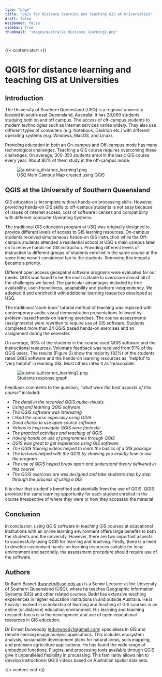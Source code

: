 ```yaml
---
type: "page"
title: "QGIS for distance learning and teaching GIS at Universities"
draft: false
HasBanner: false
sidebar: true
thumbnail: "images/australia_distance_learning1.png"

---
```


{{< content-start >}}

# QGIS for distance learning and teaching GIS at Universities

## Introduction

The University of Southern Queensland (USQ) is a regional university located in south-east Queensland, Australia. It has 28,000 students studying both on and off campus. The access of off-campus students to modern technologies such as Internet services varies widely. They also use different types of computers (e.g. Notebook, Desktop etc.) with different operating systems (e.g. Windows, MacOS, and Linux).

Providing education in both an On-campus and Off-campus mode has many technological challenges. Teaching a GIS course requires overcoming these challenges. On average, 300-350 students enrol in the basic GIS course every year. About 80% of them study in the off-campus mode.

<figure>
<img src="../images/australia_distance_learning1.png" class="align-center" alt="australia_distance_learning1.png" />
<figcaption>USQ Main Campus Map created using QGIS</figcaption>
</figure>

## QGIS at the University of Southern Queensland

GIS education is incomplete without hands-on processing skills. However, providing hands-on GIS skills to off-campus students is not easy because of issues of internet access, cost of software licenses and compatibility with different computer Operating Systems.

The traditional GIS education program at USQ was originally designed to provide different levels of access to GIS learning resources. On-campus students received simultaneous hands-on GIS instruction while the Off-campus students attended a residential school at USQ's main campus later on to receive hands-on GIS instruction. Providing different levels of instruction to different groups of students enrolled in the same course at the same time wasn't considered fair to the students. Removing this inequity became a priority.

Different open access geospatial software programs were evaluated for our needs. QGIS was found to be the most suitable to overcome almost all of the challenges we faced. The particular advantages included its free availability, user-friendliness, adaptability and platform independency. We adopted it and enriched it with additional learning resources developed at USQ.

The traditional 'cook-book' tutorial method of teaching was replaced with contemporary audio-visual demonstration presentations followed by problem-based hands-on learning exercises. The course assessments (assignments) were rewritten to require use of GIS software. Students completed more than 24 QGIS based hands-on exercises and an assignment during the semester.

On average, 93% of the students in the course used QGIS software and the instructional resources. Voluntary feedback was received from 51% of the QGIS users. The results (Figure 2) show the majority (82%) of the students rated QGIS software and the hands-on learning resources as, 'helpful' to 'very helpful' in learning GIS. Most others rated it as 'reasonable'.

<figure>
<img src="../images/australia_distance_learning2.png" class="align-center" alt="australia_distance_learning2.png" />
<figcaption>Students response graph</figcaption>
</figure>

Feedback comments to the question, *\"what were the best aspects of this course\"* included:

-   *The detail in the recorded QGIS audio-visuals.*
-   *Using and learning QGIS software*
-   *The QGIS software was interesting*
-   *I liked the course especially using QGIS*
-   *Good choice to use open source software*
-   *Videos to help navigate QGIS were fantastic*
-   *The practical activities and teaching of QGIS*
-   *Having hands on use of programmes through QGIS*
-   *QGIS was great to get experience using GIS software*
-   *The QGIS training videos helped to learn the basics of a GIS package*
-   *The lectures helped with the QGIS by showing you exactly how to use the program*
-   *The use of QGIS helped break apart and understand theory delivered in this course*
-   *The QGIS exercises are well designed and take students step by step through the process of using a GIS*

It is clear that student's benefited substantially from the use of QGIS. QGIS provided the same learning opportunity for each student enrolled in the course irrespective of where they were or how they accessed the material

## Conclusion

In conclusion, using QGIS software in teaching GIS courses at educational institutions with an online learning environment offers large benefits to both the students and the university. However, there are two important aspects to successfully using QGIS for learning and teaching. Firstly, there is a need to develop customised hands-on learning resources suitable for local environment and secondly, the assessment procedure should require use of the software.

## Authors

Dr Badri Basnet (<basnetb@usq.edu.au>) is a Senior Lecturer at the University of Southern Queensland (USQ), where he teaches Geographic Information Systems (GIS) and other related courses. Badri has extensive teaching experiences in higher education institutions in and outside Australia. He is heavily involved in scholarship of learning and teaching of GIS courses in an online (or distance) education environment. His learning and teaching research focus is in the development and use of open educational resources in GIS education.

Dr Ernest Dunwoody (<edunwoody1@gmail.com>) specialises in GIS and remote sensing image analysis applications. This includes ecosystem analysis, sustainable development plans for natural areas, soils mapping, and precision agriculture applications. He has found the wide range of embedded functions, Plugins, and processing tools available through QGIS give it unparalleled flexibility in processing. This familiarity allows him to develop instructional QGIS videos based on Australian spatial data sets.

{{< content-end >}}
